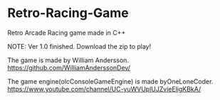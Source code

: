 # Retro-Racing-Game
Retro Arcade Racing game made in C++

NOTE:
Ver 1.0 finished. Download the zip to play!

The game is made by William Andersson.
https://github.com/WilliamAnderssonDev/

The game engine(olcConsoleGameEngine) is made byOneLoneCoder.
https://www.youtube.com/channel/UC-yuWVUplUJZvieEligKBkA/
